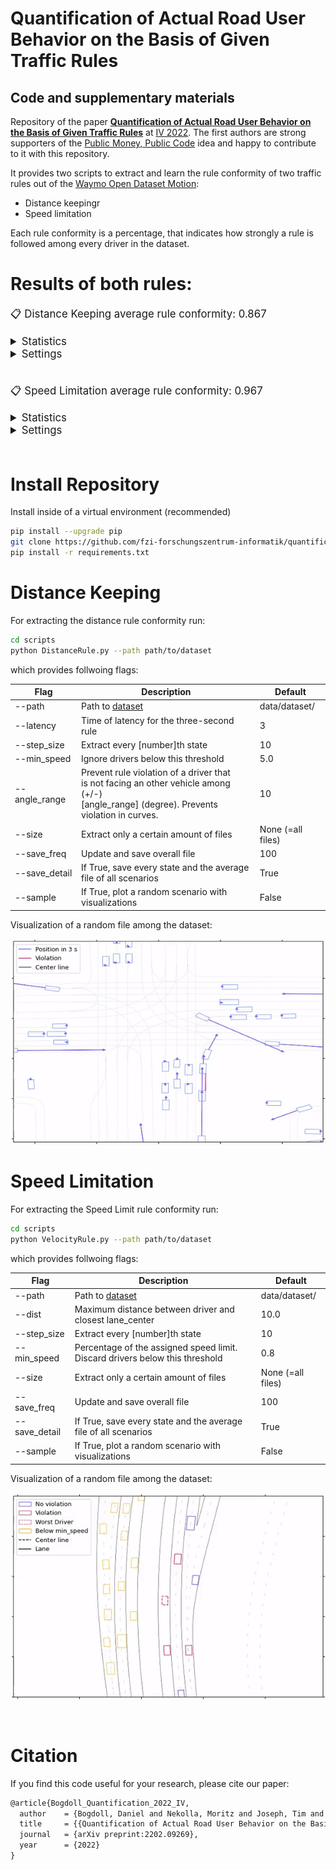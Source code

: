 # Quantification of Actual Road User Behavior on the Basis of Given Traffic Rules

## Code and supplementary materials

Repository of the paper **[Quantification of Actual Road User Behavior on the Basis of Given Traffic Rules](https://arxiv.org/abs/2202.09269)** at [IV 2022](https://iv2022.com/). The first authors are strong supporters of the [Public Money, Public Code](https://publiccode.eu/) idea and happy to contribute to it with this repository. 

It provides two scripts to extract and learn the rule conformity of two traffic rules out of the [Waymo Open Dataset Motion](https://waymo.com/intl/en_us/open/data/motion/):

* Distance keepingr
* Speed limitation

Each rule conformity is a percentage, that indicates how strongly a rule is followed among every driver in the dataset.


# Results of both rules:

<span style="font-size:larger;">

📋  Distance Keeping average rule conformity: 0.867
 
<details>


  <summary>Statistics</summary>
<img width=2000 src="./media/eval_dist.png">
</details>

<details>


  <summary>Settings</summary>

* latency = 3
* step_size = 10
* size = None
* save_detail = True
* min_speed = 5.0
* anlge_range = 20.0
</details>

</span>
<br/>

<span style="font-size:larger;">

📋 Speed Limitation average rule conformity: 0.967

<details>


  <summary>Statistics</summary>
<img width=2000 src="./media/eval_speed.png">
</details>

<details>
  <summary>Settings</summary>

* dist = 10.0
* step_size = 10
* size = None
* save_detail = True
* min_speed = 0.8
</details>
</span>
<br/>

# Install Repository
Install inside of a virtual environment (recommended)
```bash
pip install --upgrade pip
git clone https://github.com/fzi-forschungszentrum-informatik/quantification_road_user_behavior.git
pip install -r requirements.txt
```
# Distance Keeping
For extracting the distance rule conformity run:
```bash
cd scripts
python DistanceRule.py --path path/to/dataset
```
which provides follwoing flags:

|Flag|Description|Default|
|---|---|---|
|--path|Path to [dataset](https://console.cloud.google.com/storage/browser/waymo_open_dataset_motion_v_1_0_0/uncompressed/scenario?pageState=(%22StorageObjectListTable%22:(%22f%22:%22%255B%255D%22))&prefix=&forceOnObjectsSortingFiltering=false)|data/dataset/|
|--latency|Time of latency for the three-second rule|3|
|--step_size|Extract every [number]th state|10|
|--min_speed|Ignore drivers below this threshold|5.0|
|--angle_range|Prevent rule violation of a driver that <br/> is not facing an other vehicle among (+/-)<br/> [angle_range] (degree). Prevents violation in curves.|10|
|--size| Extract only a certain amount of files|None (=all files)|
|--save_freq| Update and save overall file|100|
|--save_detail| If True, save every state and the average file of all scenarios|True|
|--sample| If True, plot a random scenario with visualizations|False|

Visualization of a random file among the dataset:

![screen-gif](./media/Distance_noGrid_future.gif)

# Speed Limitation
For extracting the Speed Limit rule conformity run:
```bash
cd scripts
python VelocityRule.py --path path/to/dataset
```
which provides follwoing flags:

|Flag|Description|Default|
|---|---|---|
|--path|Path to [dataset](https://console.cloud.google.com/storage/browser/waymo_open_dataset_motion_v_1_0_0/uncompressed/scenario?pageState=(%22StorageObjectListTable%22:(%22f%22:%22%255B%255D%22))&prefix=&forceOnObjectsSortingFiltering=false)|data/dataset/|
|--dist|Maximum distance between driver and closest lane_center|10.0|
|--step_size|Extract every [number]th state|10|
|--min_speed|Percentage of the assigned speed limit. Discard drivers below this threshold|0.8|
|--size| Extract only a certain amount of files|None (=all files)|
|--save_freq| Update and save overall file|100|
|--save_detail| If True, save every state and the average file of all scenarios|True|
|--sample| If True, plot a random scenario with visualizations|False|

Visualization of a random file among the dataset:

![screen-gif](./media/Velocity_Grid.gif)

<br/>

# Citation

If you find this code useful for your research, please cite our paper:

```latex
@article{Bogdoll_Quantification_2022_IV,
  author    = {Bogdoll, Daniel and Nekolla, Moritz and Joseph, Tim and Z\"{o}llner, J. Marius},
  title     = {{Quantification of Actual Road User Behavior on the Basis of Given Traffic Rules}},
  journal   = {arXiv preprint:2202.09269},
  year      = {2022}
}
```
